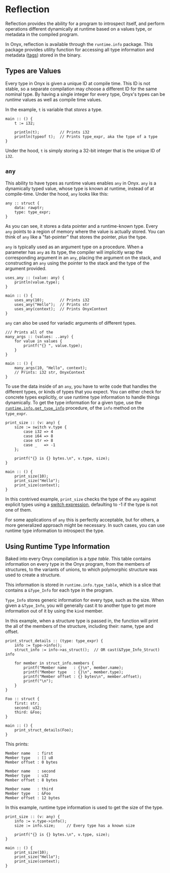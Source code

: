 # Reflection

Reflection provides the ability for a program to introspect itself,
and perform operations different dynamically at runtime based on a values type,
or metadata in the compiled program.

In Onyx, reflection is available through the `runtime.info` package.
This package provides utility function for accessing all type information
and metadata ([tags](./../directives/tag.md)) stored in the binary.

## Types are Values

Every type in Onyx is given a unique ID at compile time.
This ID is not stable, so a separate compilation may choose
a different ID for the same nominal type.
By having a single integer for every type, Onyx's types can
be *runtime* values as well as compile time values.

In the example, `t` is variable that *stores* a type.

```onyx
main :: () {
    t := i32;

    println(t);         // Prints i32
    println(typeof t);  // Prints type_expr, aka the type of a type
}
```

Under the hood, `t` is simply storing a 32-bit integer that is the
unique ID of `i32`.

## `any`

This ability to have types as runtime values enables `any` in Onyx.
`any` is a dynamically typed value, whose type is known at runtime,
instead of at compile-time. Under the hood, `any` looks like this:

```onyx
any :: struct {
    data: rawptr;
    type: type_expr;
}
```

As you can see, it stores a data pointer and a runtime-known type.
Every `any` points to a region of memory where the value is actually stored.
You can think of `any` like a "fat-pointer" that stores the pointer, *plus* the type.

`any` is typically used as an argument type on a procedure.
When a parameter has `any` as its type, the compiler will implicitly
wrap the corresponding argument in an `any`, placing the argument on the stack,
and constructing an `any` using the pointer to the stack and the type of the
argument provided.

```onyx
uses_any :: (value: any) {
    println(value.type);
}

main :: () {
    uses_any(10);       // Prints i32
    uses_any("Hello");  // Prints str
    uses_any(context);  // Prints OnyxContext
}
```

`any` can also be used for variadic arguments of different types.

```onyx
/// Prints all of the 
many_args :: (values: ..any) {
    for value in values {
        printf("{} ", value.type);
    }
}

main :: () {
    many_args(10, "Hello", context);
    // Prints: i32 str, OnyxContext
}
```

To use the data inside of an `any`, you have to write code that handles the different
types, or kinds of types that you expect. You can either check for concrete types explicitly,
or use runtime type information to handle things dynamically. To get the type information for a given type,
use the [`runtime.info.get_type_info`](https://docs.onyxlang.io/packages/runtime.info.html#get_type_info) procedure, of the `info` method on the `type_expr`.

```onyx
print_size :: (v: any) {
    size := switch v.type {
        case i32 => 4
        case i64 => 8
        case str => 8
        case _   => -1
    };

    printf("{} is {} bytes.\n", v.type, size);
}

main :: () {
    print_size(10);
    print_size("Hello");
    print_size(context);
}
```

In this contrived example, `print_size` checks the type of the `any` against explicit
types using a [switch expression](#), defaulting to -1 if the type is not one of them.

For some applications of `any` this is perfectly acceptable, but for others, a more
generalized approach might be necessary. In such cases, you can use runtime type information to introspect the type.


## Using Runtime Type Information

Baked into every Onyx compilation is a *type table*.
This table contains information on every type in the Onyx program,
from the members of structures, to the variants of unions, to
which polymorphic structure was used to create a structure.

This information is stored in `runtime.info.type_table`, which is a slice that contains
a `&Type_Info` for each type in the program.

`Type_Info` stores generic information for every type, such as the size.
When given a `&Type_Info`, you will generally cast it to another type to get more
information out of it by using the `kind` member.

In this example, when a structure type is passed in, the function will print the
all of the members of the structure, including their: name, type and offset.

```onyx
print_struct_details :: (type: type_expr) {
    info := type->info();
    struct_info := info->as_struct();  // OR cast(&Type_Info_Struct) info
    
    for member in struct_info.members {
        printf("Member name   : {}\n", member.name);
        printf("Member type   : {}\n", member.type);
        printf("Member offset : {} bytes\n", member.offset);
        printf("\n");
    }
}

Foo :: struct {
    first: str;
    second: u32;
    third: &Foo;
}

main :: () {
    print_struct_details(Foo);
}
```

This prints:

```
Member name   : first
Member type   : [] u8
Member offset : 0 bytes

Member name   : second
Member type   : u32
Member offset : 8 bytes

Member name   : third
Member type   : &Foo
Member offset : 12 bytes
```






In this example, runtime type information is used to get the size of the type.

```onyx
print_size :: (v: any) {
    info := v.type->info();
    size := info.size;     // Every type has a known size

    printf("{} is {} bytes.\n", v.type, size);
}

main :: () {
    print_size(10);
    print_size("Hello");
    print_size(context);
}
```


